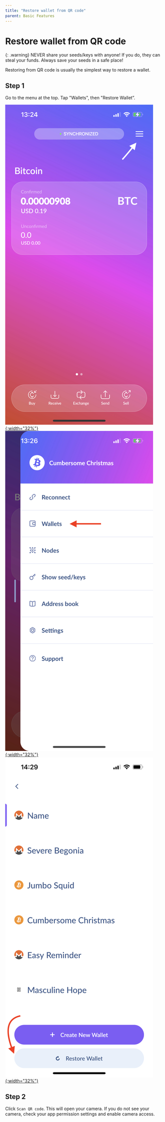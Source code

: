 ```yaml
---
title: "Restore wallet from QR code"
parent: Basic Features
---
```


# Restore wallet from QR code

{: .warning}
NEVER share your seeds/keys with anyone! If you do, they can steal your funds. Always save your seeds in a safe place!

Restoring from QR code is usually the simplest way to restore a wallet.

## Step 1

Go to the menu at the top. Tap "Wallets", then "Restore Wallet”.

[![Click hamburger menu](/images/restore-1.jpg){:width="32%"}](/images/restore-1.jpg)
[![Click wallets](/images/restore-2.jpg){:width="32%"}](/images/restore-2.jpg)
[![Click restore wallet](/images/restore-3.jpg){:width="32%"}](/images/restore-3.jpg)

## Step 2

Click `Scan QR code`. This will open your camera. If you do not see your camera, check your app permission settings and enable camera access.
